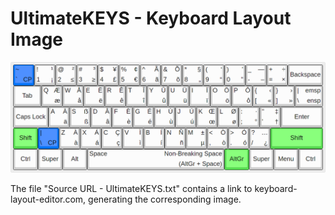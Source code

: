 # UltimateKEYS - Keyboard Layout Image

![UltimateKEYS - Keyboard Layout Image](UltimateKEYS%20-%20Keyboard%20Layout%20Image.png)

The file "Source URL - UltimateKEYS.txt" contains a link to keyboard-layout-editor.com, generating the corresponding image.
